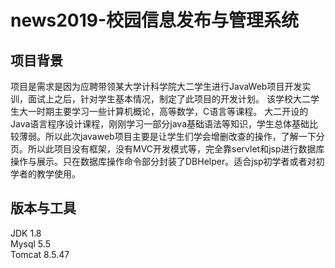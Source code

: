 # news2019-校园信息发布与管理系统

## 项目背景

项目是需求是因为应聘带领某大学计科学院大二学生进行JavaWeb项目开发实训，面试上之后，针对学生基本情况，制定了此项目的开发计划。 该学校大二学生大一时期主要学习一些计算机概论，高等数学，C语言等课程。 大二开设的Java语言程序设计课程，刚刚学习一部分java基础语法等知识，学生总体基础比较薄弱。所以此次javaweb项目主要是让学生们学会增删改查的操作，了解一下分页。所以此项目没有框架，没有MVC开发模式等，完全靠servlet和jsp进行数据库操作与展示。只在数据库操作命令部分封装了DBHelper。适合jsp初学者或者对初学者的教学使用。

## 版本与工具
  JDK 1.8  
  Mysql 5.5  
  Tomcat 8.5.47
